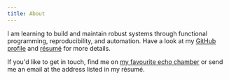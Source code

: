 ```yaml
---
title: About
---
```


I am learning to build and maintain robust systems through functional
programming, reproducibility, and automation. Have a look at my [GitHub
profile](https://github.com/vaibhavsagar) and [résumé](/resume) for more
details.

If you'd like to get in touch, find me on [my favourite echo
chamber](https://twitter.com/vbhvsgr) or send me an email at the address listed
in my résumé.
